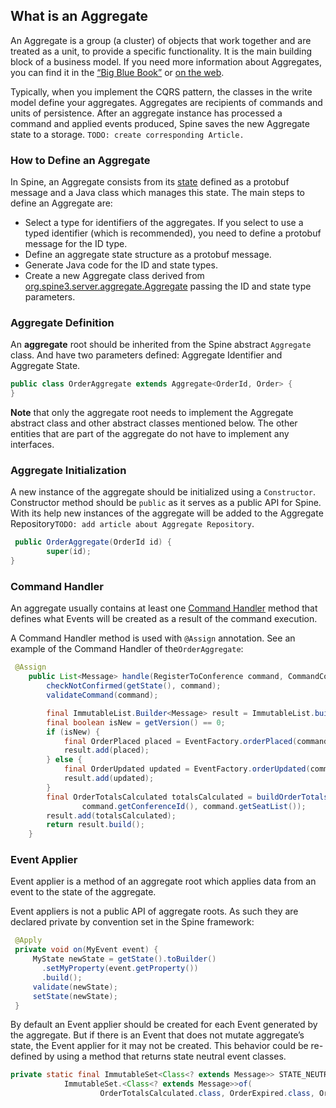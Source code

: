 ## What is an Aggregate

An Aggregate is a group (a cluster) of objects that work together and are treated as a unit, to provide a specific functionality. It is the main building block of a business model. If you need more information about Aggregates, you can find it in the [“Big Blue Book”](http://www.amazon.com/Domain-Driven-Design-Tackling-Complexity-Software/dp/0321125215) or [on the web](http://blog.sapiensworks.com/post/2012/04/18/DDD-Aggregates-And-Aggregates-Root-Explained.aspx).

Typically, when you implement the CQRS pattern, the classes in the write model define your aggregates. Aggregates are recipients of commands and units of persistence. After an aggregate instance has processed a command and applied events produced, Spine saves the new Aggregate state to a storage. `TODO: create corresponding Article.`


### How to Define an Aggregate

In Spine, an Aggregate consists from its [state](../biz-model/aggregate-states.md) defined as a protobuf message and a Java class which manages this state. 
The main steps to define an Aggregate are:

* Select a type for identifiers of the aggregates. If you select to use a typed identifier (which is recommended), you need to define a protobuf message for the ID type.
* Define an aggregate state structure as a protobuf message.
* Generate Java code for the ID and state types.
* Create a new Aggregate class derived from [org.spine3.server.aggregate.Aggregate](https://github.com/SpineEventEngine/core-java/blob/master/server/src/main/java/org/spine3/server/aggregate/Aggregate.java) passing the ID and state type parameters.


### Aggregate Definition

An **aggregate** root should be inherited from the Spine abstract `Aggregate` class. And have two parameters defined: Aggregate Identifier and  Aggregate State.

```java
public class OrderAggregate extends Aggregate<OrderId, Order> {
}
```
**Note** that only the aggregate root needs to implement the Aggregate abstract class and other abstract classes mentioned below. The other entities that are part of the aggregate do not have to implement any interfaces.

### Aggregate Initialization
A new instance of the aggregate should be initialized using a `Constructor`. Constructor method should be `public` as it serves as a public API for Spine. With its help new instances of the aggregate will be added to the Aggregate Repository`TODO: add article about Aggregate Repository`. 
```java
 public OrderAggregate(OrderId id) {
        super(id);
}
```

### Command Handler
An aggregate usually contains at least one [Command Handler](./command-handler.md) method that defines what Events will be created as a result of the command execution. 

A Command Handler method is used with `@Assign` annotation. See an example of the Command Handler of the`OrderAggregate`:

```java
 @Assign
    public List<Message> handle(RegisterToConference command, CommandContext context) {
        checkNotConfirmed(getState(), command);
        validateCommand(command);

        final ImmutableList.Builder<Message> result = ImmutableList.builder();
        final boolean isNew = getVersion() == 0;
        if (isNew) {
            final OrderPlaced placed = EventFactory.orderPlaced(command);
            result.add(placed);
        } else {
            final OrderUpdated updated = EventFactory.orderUpdated(command);
            result.add(updated);
        }
        final OrderTotalsCalculated totalsCalculated = buildOrderTotalsCalculated(command.getOrderId(),
                command.getConferenceId(), command.getSeatList());
        result.add(totalsCalculated);
        return result.build();
    }
```
### Event Applier
Event applier is a method of an aggregate root which applies data from an event to the state of the aggregate.

Event appliers is not a public API of aggregate roots. As such they are declared private by convention set in the Spine framework:

``````java
 @Apply
 private void on(MyEvent event) {
     MyState newState = getState().toBuilder()
       .setMyProperty(event.getProperty())
       .build();
     validate(newState);
     setState(newState);
 }
``````
By default an Event applier should be created for each Event generated by the aggregate. But if there is an Event that does not mutate aggregate’s state, the Event applier for it may not be created. 
This behavior could be re-defined by using a method that returns state neutral event classes. 
```java
private static final ImmutableSet<Class<? extends Message>> STATE_NEUTRAL_EVENT_CLASSES =
            ImmutableSet.<Class<? extends Message>>of(
                    OrderTotalsCalculated.class, OrderExpired.class, OrderRegistrantAssigned.class);
```